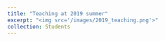 ```yaml
---
title: "Teaching at 2019 summer"
excerpt: "<img src='/images/2019_teaching.png'>"
collection: Students
---
```

